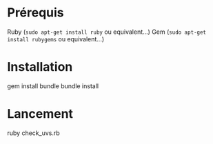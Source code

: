 # Prérequis
Ruby (`sudo apt-get install ruby` ou equivalent...)
Gem (`sudo apt-get install rubygems` ou equivalent...)

# Installation

gem install bundle
bundle install

# Lancement 

ruby check_uvs.rb
